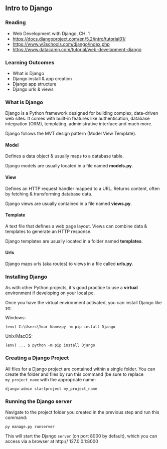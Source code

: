 ## Intro to Django

### Reading

- Web Development with Django, CH. 1
- https://docs.djangoproject.com/en/5.2/intro/tutorial01/
- https://www.w3schools.com/django/index.php
- https://www.datacamp.com/tutorial/web-development-django

### Learning Outcomes

- What is Django
- Django install & app creation
- Django app structure
- Django urls & views

### What is Django

Django is a Python framework designed for building complex, data-driven web sites. It comes with built-in features like authentication, database integration (ORM), templating, administrative interface and much more.

Django follows the MVT design pattern (Model View Template).

#### Model

Defines a data object & usually maps to a database table.

Django models are usually located in a file named **models.py**.

#### View

Defines an HTTP request handler mapped to a URL. Returns content, often by fetching & transforming database data. 

Django views are usually contained in a file named **views.py**.

#### Template

A text file that defines a web page layout. Views can combine data & templates to generate an HTTP response. 

Django templates are usually located in a folder named **templates**.

#### Urls

Django maps urls (aka routes) to views in a file called **urls.py**.

### Installing Django

As with other Python projects, it's good practice to use a **virtual** environment if developing on your local pc.

Once you have the virtual environment activated, you can install Django like so:

Windows:
```commandline
(env) C:\Users\Your Name>py -m pip install Django
```

Unix/MacOS:
```commandline
(env) ... $ python -m pip install Django
```

### Creating a Django Project

All files for a Django project are contained within a single folder. You can create the folder and files by run this command (be sure to replace `my_project_name` with the appropriate name:

```commandline
django-admin startproject my_project_name
```

### Running the Django server

Navigate to the project folder you created in the previous step and run this command:

```commandline
py manage.py runserver
```

This will start the Django `server` (on port 8000 by default), which you can access via a browser at http:// 127.0.0.1:8000